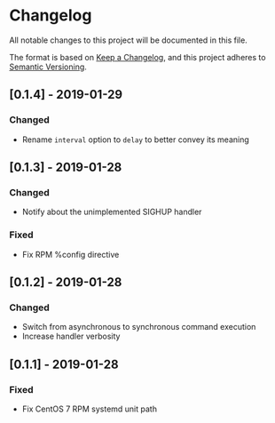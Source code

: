 <!-- markdownlint-disable MD024 -->

# Changelog

All notable changes to this project will be documented in this file.

The format is based on [Keep a Changelog](https://keepachangelog.com/en/1.0.0/),
and this project adheres to [Semantic Versioning](https://semver.org/spec/v2.0.0.html).

## [0.1.4] - 2019-01-29

### Changed

- Rename `interval` option to `delay` to better convey its meaning

## [0.1.3] - 2019-01-28

### Changed

- Notify about the unimplemented SIGHUP handler

### Fixed

- Fix RPM %config directive

## [0.1.2] - 2019-01-28

### Changed

- Switch from asynchronous to synchronous command execution
- Increase handler verbosity

## [0.1.1] - 2019-01-28

### Fixed

- Fix CentOS 7 RPM systemd unit path
